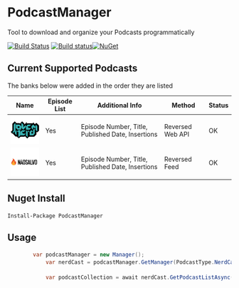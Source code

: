 # PodcastManager
Tool to download and organize your Podcasts programmatically

[![Build Status](https://travis-ci.org/felipebaltazar/PodcastManager.svg?branch=master)](https://travis-ci.org/felipebaltazar/PodcastManager)  [![Build status](https://ci.appveyor.com/api/projects/status/8ns5xutsna7cey73?svg=true)](https://ci.appveyor.com/project/felipebaltazar/podcastmanager)[![NuGet](https://img.shields.io/nuget/v/PodcastManager.svg)](https://www.nuget.org/packages/PodcastManager/)

## Current Supported Podcasts

The banks below were added in the order they are listed


| Name                                                                                                                                                                                          | Episode List | Additional Info                                                                                       | Method                               | Status |
| ---                                                                                                                                                                                           | ---     | ---                                                                                                       | ---                                  | ---    |
| [![Nerdcast](https://github.com/felipebaltazar/PodcastManager/blob/master/Logos/Nerdcast.png)](https://github.com/felipebaltazar/PodcastManager/blob/master/PodcastManager/PodcastManagers/NerdCastManager.cs)                              | Yes                 | Episode Number, Title, Published Date, Insertions         | Reversed Web API                  | OK     |
| [![NaoOuvo](https://github.com/felipebaltazar/PodcastManager/blob/master/Logos/NaoOuvo.png)](https://github.com/felipebaltazar/PodcastManager/blob/master/PodcastManager/PodcastManagers/NaoOuvoManager.cs)                              | Yes                 | Episode Number, Title, Published Date, Insertions         | Reversed Feed                  | OK     |


## Nuget Install
```
Install-Package PodcastManager
```

## Usage
```csharp
	    var podcastManager = new Manager();
            var nerdCast = podcastManager.GetManager(PodcastType.NerdCast);
            
            var podcastCollection = await nerdCast.GetPodcastListAsync();
```
